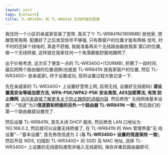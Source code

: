 ```yaml
---
layout: post
tags: [network]
title: TL-WR340G+ 和 TL-WR841N 无线桥接的配置
---
```


我住同一个小区的亲戚家安装了宽带, 我买了个 TL-WR841N(180RMB) 放他家,
想蹭宽带用用.  配置好了之后发现信号不够强, 只有靠窗户的位置才能有两格
信号, 时不时的还掉个线啥的, 真是不舒服, 我就准备再买个无线路由器放我家
窗口的位置, 做一个无线桥接, 这样就在我家任何一个角落都能舒服地蹭网了.

出于价格考虑, 这次买了便宜一点的 TL-WR340G+(120RMB), 折腾了一段时间,
最后把两个路由器的位置调换(也就是 TL-WR841N 放我家窗户的位置, 然后
TL-WR340G+ 放亲戚家), 终于设置成功, 现将设置过程大致记录一下.

先在亲戚家的 TL-WR340G+ 上设置好宽带上网, 启用无线, 设置好无线密码(
**请设置高安全等级加密方法, WPA-PSK/WPA2-PSK 安全类型, AES加密算法, 有效
防止蹭网**, [访问本链接了解更多关于防止蹭网的详细内容][1].  然后修改"
无线网络基本设置"--"信道"为2(**信道要和桥接的另外一个路由器
TL-WR841N 一致**), 然后我们的第一个路由器就设置完了.

然后设置 TL-WR841N, 首先关闭 DHCP 服务, 然后修改 LAN 口地址为
192.168.0.2, 然后就可以设置无线桥接了, 在 TL-WR841N 的 Web 管理界面"无
线设置"--"基本设置", 首先修改信道为 2 (**与 TL-WR340G+ 设置的信道保持
一致**), 然后开启 WDS, 扫描到 TL-WR340G+ 的 SSID 及 MAC 地址, 选择
TL-WR340G+ 上设置的无线密码类型并输入无线密码, 保存并重启路由器即可.

[1]: http://www.tp-link.com.cn/pages/article-detail.asp?result=faq&d=33
